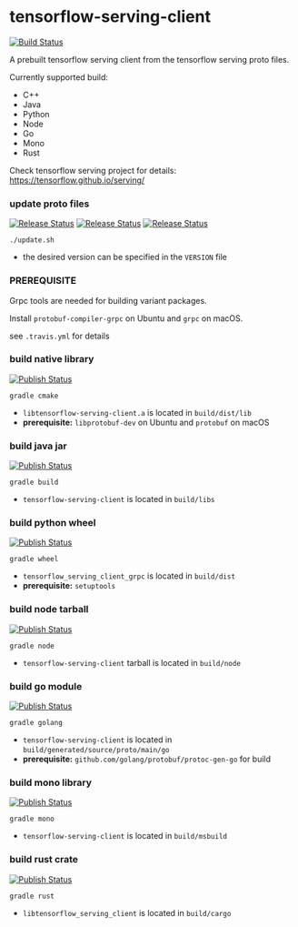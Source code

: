 # tensorflow-serving-client

[![Build Status](https://travis-ci.com/figroc/tensorflow-serving-client.svg?branch=master)](https://travis-ci.com/figroc/tensorflow-serving-client)

A prebuilt tensorflow serving client from the tensorflow serving proto files.

Currently supported build:
  * C++
  * Java
  * Python
  * Node
  * Go
  * Mono
  * Rust

Check tensorflow serving project for details: https://tensorflow.github.io/serving/

### update proto files
[![Release Status](https://img.shields.io/github/v/release/tensorflow/tensorflow?label=tensorflow&sort=semver)](https://github.com/tensorflow/tensorflow)
[![Release Status](https://img.shields.io/github/v/release/tensorflow/serving?label=serving&sort=semver)](https://github.com/tensorflow/serving)
[![Release Status](https://img.shields.io/github/v/tag/figroc/tensorflow-serving-client?label=client&sort=semver)](https://github.com/figroc/tensorflow-serving-client)
```
./update.sh
```
* the desired version can be specified in the `VERSION` file

### PREREQUISITE

Grpc tools are needed for building variant packages.

Install `protobuf-compiler-grpc` on Ubuntu and `grpc` on macOS.

see `.travis.yml` for details

### build native library
[![Publish Status](https://img.shields.io/spack/v/tensorflow-serving-client)](https://github.com/spack/spack/tree/develop/var/spack/repos/builtin/packages/tensorflow-serving-client)
```
gradle cmake
```
* `libtensorflow-serving-client.a` is located in `build/dist/lib`
* **prerequisite:** `libprotobuf-dev` on Ubuntu and `protobuf` on macOS

### build java jar
[![Publish Status](https://img.shields.io/maven-central/v/io.opil/tensorflow-serving-client)](https://search.maven.org/search?q=g:io.opil%20AND%20a:tensorflow-serving-client)
```
gradle build
```
* `tensorflow-serving-client` is located in `build/libs`

### build python wheel
[![Publish Status](https://img.shields.io/pypi/v/tensorflow-serving-client-grpc)](https://pypi.org/project/tensorflow-serving-client-grpc)
```
gradle wheel
```
* `tensorflow_serving_client_grpc` is located in `build/dist`
* **prerequisite:** `setuptools`

### build node tarball
[![Publish Status](https://img.shields.io/npm/v/tensorflow-serving-client)](https://www.npmjs.com/package/tensorflow-serving-client)
```
gradle node
```
* `tensorflow-serving-client` tarball is located in `build/node`

### build go module
[![Publish Status](https://img.shields.io/github/v/tag/figroc/tensorflow-serving-client?label=go&sort=semver)](https://github.com/figroc/tensorflow-serving-client)
```
gradle golang
```
* `tensorflow-serving-client` is located in `build/generated/source/proto/main/go`
* **prerequisite:** `github.com/golang/protobuf/protoc-gen-go` for build

### build mono library
[![Publish Status](https://img.shields.io/nuget/v/tensorflow-serving-client)](https://www.nuget.org/packages/tensorflow-serving-client)
```
gradle mono
```
* `tensorflow-serving-client` is located in `build/msbuild`

### build rust crate
[![Publish Status](https://img.shields.io/crates/v/tensorflow-serving-client)](https://crates.io/crates/tensorflow-serving-client)
```
gradle rust
```
* `libtensorflow_serving_client` is located in `build/cargo`

